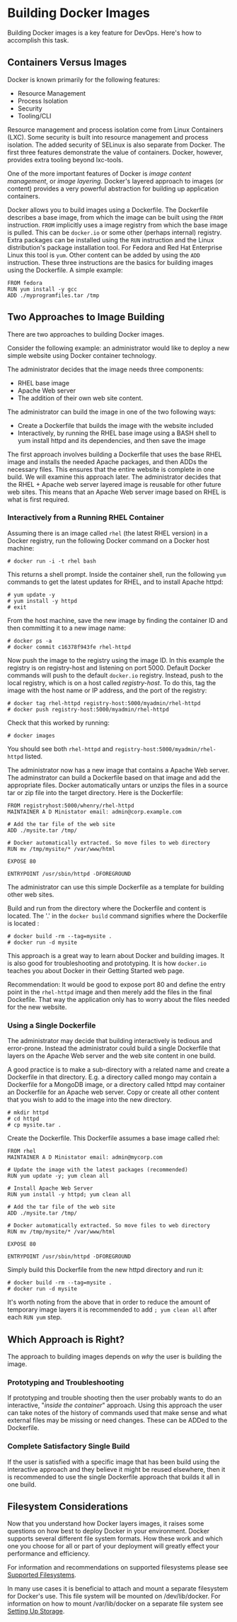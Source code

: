 # Building Docker Images

Building Docker images is a key feature for DevOps. Here's how to accomplish this task.

## Containers Versus Images

Docker is known primarily for the following features:

* Resource Management
* Process Isolation
* Security
* Tooling/CLI

Resource management and process isolation come from Linux Containers (LXC). Some security is built into resource management and process isolation. The added security of SELinux is also separate from Docker. The first three features demonstrate the value of containers. Docker, however, provides extra tooling beyond lxc-tools.  

One of the more important features of Docker is *image content management*, or *image layering*. Docker's layered approach to images (or content) provides a very powerful abstraction for building up application containers. 

Docker allows you to build images using a Dockerfile.  The Dockerfile describes a base image, from which the image can be built using the `FROM` instruction. `FROM` implicitly uses a image registry from which the base image is pulled. This can be `docker.io` or some other (perhaps internal) registry. Extra packages can be installed using the `RUN` instruction and the Linux distribution's package installation tool. For Fedora and Red Hat Enterprise Linux this tool is `yum`.  Other content can be added by using the `ADD` instruction.  These three instructions are the basics for building images using the Dockerfile. A simple example:

    FROM fedora
    RUN yum install -y gcc
    ADD ./myprogramfiles.tar /tmp  

## Two Approaches to Image Building

There are two approaches to building Docker images.   

Consider the following example: an administrator would like to deploy a new simple website using Docker container technology. 

The administrator decides that the image needs three components:

* RHEL base image
* Apache Web server
* The addition of their own web site content.

The administrator can build the image in one of the two following ways:

* Create a Dockerfile that builds the image with the website included
* Interactively, by running the RHEL base image using a BASH shell to yum install httpd and its dependencies, and then save the image

The first approach involves building a Dockerfile that uses the base RHEL image and installs the needed Apache packages, and then ADDs the necessary files. This ensures that the entire website is complete in one build. We will examine this approach later. The administrator decides that the RHEL + Apache web server layered image is reusable for other future web sites. This means that an Apache Web server image based on RHEL is what is first required. 

### Interactively from a Running RHEL Container

Assuming there is an image called `rhel` (the latest RHEL version) in a Docker registry, run the following Docker command on a Docker host machine:

    # docker run -i -t rhel bash

This returns a shell prompt. Inside the container shell, run the following `yum` commands to get the latest updates for RHEL, and to install Apache httpd:

    # yum update -y
    # yum install -y httpd
    # exit

From the host machine, save the new image by finding the container ID and then committing it to a new image name:

    # docker ps -a
    # docker commit c16378f943fe rhel-httpd

Now push the image to the registry using the image ID. In this example the registry is on registry-host and listening on port 5000. Default Docker commands will push to the default `docker.io` registry. Instead, push to the local registry, which is on a host called *registry-host*. To do this, tag the image with the host name or IP address, and the port of the registry: 

    # docker tag rhel-httpd registry-host:5000/myadmin/rhel-httpd
    # docker push registry-host:5000/myadmin/rhel-httpd

Check that this worked by running:

    # docker images

You should see both `rhel-httpd` and `registry-host:5000/myadmin/rhel-httpd` listed.

The administrator now has a new image that contains a Apache Web server. The adminstrator can build a Dockerfile based on that image and add the appropriate files. Docker automatically untars or unzips the files in a source tar or zip file into the target directory. Here is the Dockerfile:

    FROM registryhost:5000/whenry/rhel-httpd
    MAINTAINER A D Ministator email: admin@corp.example.com

    # Add the tar file of the web site 
    ADD ./mysite.tar /tmp/

    # Docker automatically extracted. So move files to web directory
    RUN mv /tmp/mysite/* /var/www/html

    EXPOSE 80

    ENTRYPOINT /usr/sbin/httpd -DFOREGROUND

The administrator can use this simple Dockerfile as a template for building other web sites. 

Build and run from the directory where the Dockerfile and content is located.  The '.' in the `docker build` command signifies where the Dockerfile is located :

    # docker build -rm --tag=mysite .
    # docker run -d mysite

This approach is a great way to learn about Docker and building images. It is also good for troubleshooting and prototyping.  It is how `docker.io` teaches you about Docker in their Getting Started web page.

Recommendation: It would be good to expose port 80 and define the entry point in the `rhel-httpd` image and then merely add the files in the final Dockefile. That way the application only has to worry about the files needed for the new website.  

### Using a Single Dockerfile 

The administrator may decide that building interactively is tedious and error-prone. Instead the administrator could build a single Dockerfile that layers on the Apache Web server and the web site content in one build. 

A good practice is to make a sub-directory with a related name and create a Dockerfile in that directory. E.g. a directory called mongo may contain a Dockerfile for a MongoDB image, or a directory called httpd may container an Dockerfile for an Apache web server. Copy or create all other content that you wish to add to the image into the new directory.  

    # mkdir httpd
    # cd httpd
    # cp mysite.tar .

Create the Dockerfile. This Dockerfile assumes a base image called rhel:

    FROM rhel
    MAINTAINER A D Ministator email: admin@mycorp.com

    # Update the image with the latest packages (recommended)
    RUN yum update -y; yum clean all

    # Install Apache Web Server
    RUN yum install -y httpd; yum clean all

    # Add the tar file of the web site 
    ADD ./mysite.tar /tmp/

    # Docker automatically extracted. So move files to web directory
    RUN mv /tmp/mysite/* /var/www/html

    EXPOSE 80

    ENTRYPOINT /usr/sbin/httpd -DFOREGROUND

Simply build this Dockerfile from the new httpd directory and run it:

    # docker build -rm --tag=mysite .
    # docker run -d mysite 

It's worth noting from the above that in order to reduce the amount of temporary image layers it is recommended to add `; yum clean all` after each `RUN yum` step.
 
## Which Approach is Right?

The approach to building images depends on *why* the user is building the image.

### Prototyping and Troubleshooting

If prototyping and trouble shooting then the user probably wants to do an interactive, "*inside the container*" approach. Using this approach the user can take notes of the history of commands used that make sense and what external files may be missing or need changes. These can be ADDed to the Dockerfile.

### Complete Satisfactory Single Build

If the user is satisfied with a specific image that has been build using the interactive approach and they believe it might be reused elsewhere, then it is recommended to use the single Dockerfile approach that builds it all in one build.

## Filesystem Considerations

Now that you understand how Docker layers images, it raises some questions on how best to deploy Docker in your environment. Docker supports several different file system formats. How these work and which one you choose for all or part of your deployment will greatly effect your performance and efficiency.

For information and recommendations on supported filesystems please see [Supported Filesystems](http://www.projectatomic.io/docs/filesystems/).

In many use cases it is beneficial to attach and mount a separate filesystem for Docker's use.  This file system will be mounted on /dev/lib/docker. For information on how to mount /var/lib/docker on a separate file system see [Setting Up Storage](http://www.projectatomic.io/docs/docker-storage-recommendation/).

